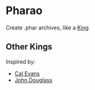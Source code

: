 Pharao
======

Create .phar archives, like a [King](http://upload.wikimedia.org/wikipedia/commons/thumb/2/2d/Tutmask.jpg/264px-Tutmask.jpg)

Other Kings
-----------

Inspired by:

* [Cal Evans](cal@calevans.com)
* [John Douglass](john.douglass@oit.gatech.edu)
